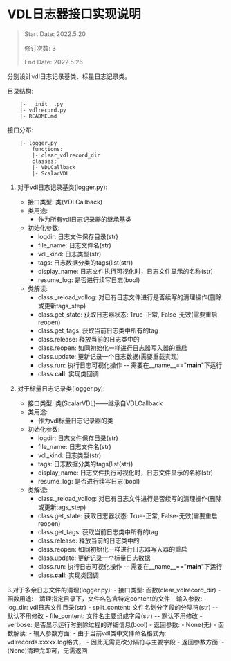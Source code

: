 # VDL日志器接口实现说明

> Start Date: 2022.5.20
> 
> 修订次数: 3
> 
> End Date: 2022.5.26

分别设计vdl日志记录基类、标量日志记录类。

目录结构:
```
    |- __init__.py
    |- vdlrecord.py
    |- README.md
```

接口分布:
```
    |- logger.py
        functions:
        |- clear_vdlrecord_dir
        classes:
        |- VDLCallback
        |- ScalarVDL
```

1. 对于vdl日志记录基类(logger.py):
    - 接口类型: 类(VDLCallback)
    - 类用途:
        - 作为所有vdl日志记录器的继承基类
    - 初始化参数:
        - logdir: 日志文件保存目录(str)
        - file_name: 日志文件名(str)
        - vdl_kind: 日志类型(str)
        - tags: 日志数据分类的tags(list(str))
        - display_name: 日志文件执行可视化时，日志文件显示的名称(str)
        - resume_log: 是否进行续写日志(bool)
    - 类解读:
        - class._reload_vdllog: 对已有日志文件进行是否续写的清理操作(删除或更新tags_step)
        - class.get_state: 获取日志器状态: True-正常, False-无效(需要重启reopen)
        - class.get_tags: 获取当前日志类中所有的tag
        - class.release: 释放当前的日志类中的
        - class.reopen: 如同初始化一样进行日志器写入器的重启
        - class.update: 更新记录一个日志数据(需要重载实现)
        - class.run: 执行日志可视化操作 -- 需要在__name__=="__main__"下运行
        - class.__call__: 实现类回调

2. 对于标量日志记录类(logger.py):
    - 接口类型: 类(ScalarVDL)——继承自VDLCallback
    - 类用途:
        - 作为vdl标量日志记录器的类
    - 初始化参数:
        - logdir: 日志文件保存目录(str)
        - file_name: 日志文件名(str)
        - vdl_kind: 日志类型(str)
        - tags: 日志数据分类的tags(list(str))
        - display_name: 日志文件执行可视化时，日志文件显示的名称(str)
        - resume_log: 是否进行续写日志(bool)
    - 类解读:
        - class._reload_vdllog: 对已有日志文件进行是否续写的清理操作(删除或更新tags_step)
        - class.get_state: 获取日志器状态: True-正常, False-无效(需要重启reopen)
        - class.get_tags: 获取当前日志类中所有的tag
        - class.release: 释放当前的日志类中的
        - class.reopen: 如同初始化一样进行日志器写入器的重启
        - class.update: 更新记录一个标量日志数据
        - class.run: 执行日志可视化操作 -- 需要在__name__=="__main__"下运行
        - class.__call__: 实现类回调

3.对于多余日志文件的清理(logger.py):
    - 接口类型: 函数(clear_vdlrecord_dir)
    - 函数用途:
        - 清理指定目录下，文件名包含特定content的文件
    - 输入参数:
        - log_dir: vdl日志文件目录(str)
        - split_content: 文件名划分字段的分隔符(str) -- 默认不用修改
        - file_content: 文件名主要组成字段(str) -- 默认不用修改
        - verbose: 是否显示运行时删除过程的详细信息(bool)
    - 返回参数:
        - None(无)
    - 函数解读:
        - 输入参数方面:
            - 由于当前vdl类中文件命名格式为: vdlrecords.xxxxx.log格式，
            - 因此无需更改分隔符与主要字段
        - 返回参数方面:
            - (None)清理完即可，无需返回